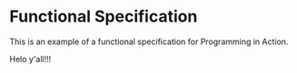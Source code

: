 Functional Specification
========================

This is an example of a functional specification for Programming in Action.

Helo y'all!!!